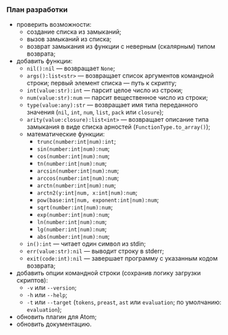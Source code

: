 ### План разработки

* проверить возможности:
	* создание списка из замыканий;
	* вызов замыканий из списка;
	* возврат замыкания из функции с неверным (скалярным) типом возврата;
* добавить функции:
	* `nil():nil` &mdash; возвращает `None`;
	* `args():list<str>` &mdash; возвращает список аргументов командной строки; первый элемент списка &mdash; путь к скрипту;
	* `int(value:str):int` &mdash; парсит целое число из строки;
	* `num(value:str):num` &mdash; парсит вещественное число из строки;
	* `type(value:any):str` &mdash; возвращает имя типа переданного значения (`nil`, `int`, `num`, `list`, `pack` или `closure`);
	* `arity(value:closure):list<int>` &mdash; возвращает описание типа замыкания в виде списка арностей (`FunctionType.to_array()`);
	* математические функции:
		* `trunc(number:int|num):int`;
		* `sin(number:int|num):num`;
		* `cos(number:int|num):num`;
		* `tn(number:int|num):num`;
		* `arcsin(number:int|num):num`;
		* `arccos(number:int|num):num`;
		* `arctn(number:int|num):num`;
		* `arctn2(y:int|num, x:int|num):num`;
		* `pow(base:int|num, exponent:int|num):num`;
		* `sqrt(number:int|num):num`;
		* `exp(number:int|num):num`;
		* `ln(number:int|num):num`;
		* `lg(number:int|num):num`;
		* `abs(number:int|num):num`;
	* `in():int` &mdash; читает один символ из stdin;
	* `err(value:str):nil` &mdash; выводит строку в stderr;
	* `exit(code:int):nil` &mdash; завершает программу с указанным кодом возврата;
* добавить опции командной строки (сохранив логику загрузки скриптов):
	* `-v` или `--version`;
	* `-h` или `--help`;
	* `-t` или `--target` (`tokens`, `preast`, `ast` или `evaluation`; по умолчанию: `evaluation`);
* обновить плагин для Atom;
* обновить документацию.
